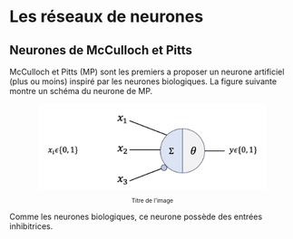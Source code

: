 # Les réseaux de neurones

## Neurones de McCulloch et Pitts

McCulloch et Pitts (MP) sont les premiers a proposer un neurone artificiel (plus ou moins) inspiré par les neurones biologiques. La figure suivante montre un schéma du neurone de MP.

<figure style="text-align: center;">
  <img src="images/neurone_mp_schema.jpg" alt="Description de l'image" width="400">
  <p align="center" style="font-size: 10px;">Titre de l'image</p>
</figure>

Comme les neurones biologiques, ce neurone possède des entrées inhibitrices.
